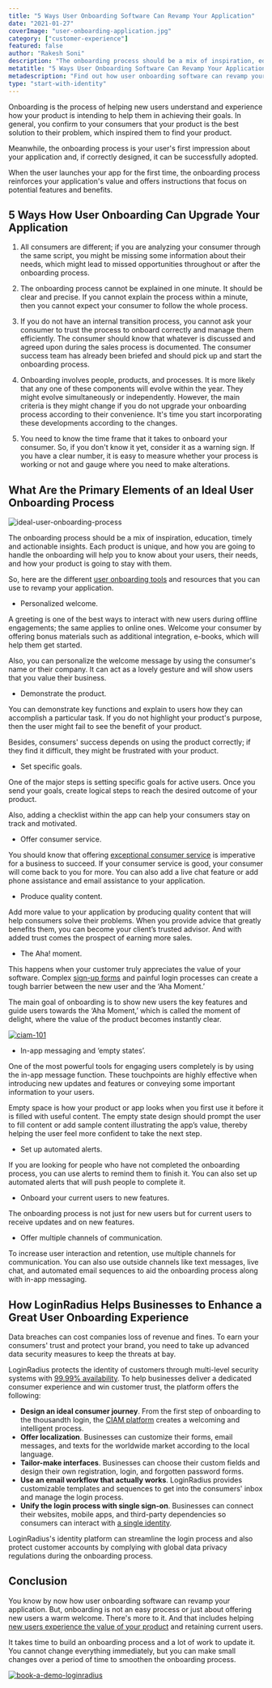 ```yaml
---
title: "5 Ways User Onboarding Software Can Revamp Your Application"
date: "2021-01-27"
coverImage: "user-onboarding-application.jpg"
category: ["customer-experience"]
featured: false
author: "Rakesh Soni"
description: "The onboarding process should be a mix of inspiration, education, timely and actionable insights. Each product is unique, and how you are going to handle the onboarding will help you to know about your users, their needs, and how your product is going to stay with them."
metatitle: "5 Ways User Onboarding Software Can Revamp Your Application"
metadescription: "Find out how user onboarding software can revamp your application. Figure out the primary elements of an ideal user onboarding process to enhance consumer experience."
type: "start-with-identity"
---
```


Onboarding is the process of helping new users understand and experience how your product is intending to help them in achieving their goals. In general, you confirm to your consumers that your product is the best solution to their problem, which inspired them to find your product.

Meanwhile, the onboarding process is your user's first impression about your application and, if correctly designed, it can be successfully adopted. 

When the user launches your app for the first time, the onboarding process reinforces your application's value and offers instructions that focus on potential features and benefits. 


## 5 Ways How User Onboarding Can Upgrade Your Application

1. All consumers are different; if you are analyzing your consumer through the same script, you might be missing some information about their needs, which might lead to missed opportunities throughout or after the onboarding process.

2. The onboarding process cannot be explained in one minute. It should be clear and precise. If you cannot explain the process within a minute, then you cannot expect your consumer to follow the whole process.

3. If you do not have an internal transition process, you cannot ask your consumer to trust the process to onboard correctly and manage them efficiently. The consumer should know that whatever is discussed and agreed upon during the sales process is documented. The consumer success team has already been briefed and should pick up and start the onboarding process.

4. Onboarding involves people, products, and processes. It is more likely that any one of these components will evolve within the year. They might evolve simultaneously or independently. However, the main criteria is they might change if you do not upgrade your onboarding process according to their convenience. It's time you start incorporating these developments according to the changes.

5. You need to know the time frame that it takes to onboard your consumer. So, if you don't know it yet, consider it as a warning sign. If you have a clear number, it is easy to measure whether your process is working or not and gauge where you need to make alterations.


## What Are the Primary Elements of an Ideal User Onboarding Process


![ideal-user-onboarding-process](ideal-user-onboarding-process.png)

The onboarding process should be a mix of inspiration, education, timely and actionable insights. Each product is unique, and how you are going to handle the onboarding will help you to know about your users, their needs, and how your product is going to stay with them.

So, here are the different [user onboarding tools](https://www.loginradius.com/blog/fuel/2021/01/user-onboarding-tools/) and resources that you can use to revamp your application. 



*   Personalized welcome.

A greeting is one of the best ways to interact with new users during offline engagements; the same applies to online ones. Welcome your consumer by offering bonus materials such as additional integration, e-books, which will help them get started. 

Also, you can personalize the welcome message by using the consumer's name or their company. It can act as a lovely gesture and will show users that you value their business. 



*   Demonstrate the product.

You can demonstrate key functions and explain to users how they can accomplish a particular task. If you do not highlight your product's purpose, then the user might fail to see the benefit of your product. 

Besides, consumers' success depends on using the product correctly; if they find it difficult, they might be frustrated with your product.



*   Set specific goals.

One of the major steps is setting specific goals for active users. Once you send your goals, create logical steps to reach the desired outcome of your product. 

Also, adding a checklist within the app can help your consumers stay on track and motivated.



*   Offer consumer service.

You should know that offering [exceptional consumer service](https://www.loginradius.com/customer-experience-solutions/) is imperative for a business to succeed. If your consumer service is good, your consumer will come back to you for more. You can also add a live chat feature or add phone assistance and email assistance to your application. 



*   Produce quality content.

Add more value to your application by producing quality content that will help consumers solve their problems. When you provide advice that greatly benefits them, you can become your client’s trusted advisor. And with added trust comes the prospect of earning more sales.



*   The Aha! moment.

This happens when your customer truly appreciates the value of your software. Complex [sign-up forms](https://www.loginradius.com/blog/fuel/2021/01/sign-up-tips-conversion-rate/) and painful login processes can create a tough barrier between the new user and the ‘Aha Moment.’ 

The main goal of onboarding is to show new users the key features and guide users towards the ‘Aha Moment,’ which is called the moment of delight, where the value of the product becomes instantly clear.


[![ciam-101](ciam-101.png)](https://www.loginradius.com/resource/ciam-101/)



*   In-app messaging and ‘empty states’.

One of the most powerful tools for engaging users completely is by using the in-app message function. These touchpoints are highly effective when introducing new updates and features or conveying some important information to your users. 

Empty space is how your product or app looks when you first use it before it is filled with useful content. The empty state design should prompt the user to fill content or add sample content illustrating the app’s value, thereby helping the user feel more confident to take the next step.



*   Set up automated alerts.

If you are looking for people who have not completed the onboarding process, you can use alerts to remind them to finish it. You can also set up automated alerts that will push people to complete it.



*   Onboard your current users to new features.

The onboarding process is not just for new users but for current users to receive updates and on new features.



*   Offer multiple channels of communication.

To increase user interaction and retention, use multiple channels for communication. You can also use outside channels like text messages, live chat, and automated email sequences to aid the onboarding process along with in-app messaging.


## How LoginRadius Helps Businesses to Enhance a Great User Onboarding Experience

Data breaches can cost companies loss of revenue and fines. To earn your consumers' trust and protect your brand, you need to take up advanced data security measures to keep the threats at bay. 

LoginRadius protects the identity of customers through multi-level security systems with [99.99% availability](https://www.loginradius.com/press/loginradius-is-the-only-identity-platform-to-deliver-100-system-availability-in-2018/). To help businesses deliver a dedicated consumer experience and win customer trust, the platform offers the following: 



*   **Design an ideal consumer journey**. From the first step of onboarding to the thousandth login, the [CIAM platform](https://www.loginradius.com/blog/start-with-identity/2019/06/customer-identity-and-access-management/) creates a welcoming and intelligent process.
*   **Offer localization**. Businesses can customize their forms, email messages, and texts for the worldwide market according to the local language. 
*   **Tailor-make interfaces**. Businesses can choose their custom fields and design their own registration, login, and forgotten password forms. 
*   **Use an email workflow that actually works**. LoginRadius provides customizable templates and sequences to get into the consumers' inbox and manage the login process. 
*   **Unify the login process with single sign-on**. Businesses can connect their websites, mobile apps, and third-party dependencies so consumers can interact with [a single identity](https://www.loginradius.com/blog/start-with-identity/2019/05/what-is-single-sign-on/).

LoginRadius's identity platform can streamline the login process and also protect customer accounts by complying with global data privacy regulations during the onboarding process.


## Conclusion

You know by now how user onboarding software can revamp your application. But, onboarding is not an easy process or just about offering new users a warm welcome. There's more to it. And that includes helping [new users experience the value of your product](https://www.loginradius.com/blog/fuel/2019/11/improve-customer-experience-ecommerce/) and retaining current users. 

It takes time to build an onboarding process and a lot of work to update it. You cannot change everything immediately, but you can make small changes over a period of time to smoothen the onboarding process.


[![book-a-demo-loginradius](book-a-demo-loginradius.png)](https://www.loginradius.com/book-a-demo/)